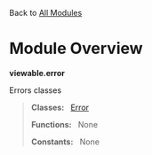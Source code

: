 Back to [All Modules](https://github.com/pyrustic/viewable/blob/master/docs/modules/README.md#readme)

# Module Overview

**viewable.error**
 
Errors classes

> **Classes:** &nbsp; [Error](https://github.com/pyrustic/viewable/blob/master/docs/modules/content/viewable.error/content/classes/Error.md#class-error)
>
> **Functions:** &nbsp; None
>
> **Constants:** &nbsp; None
